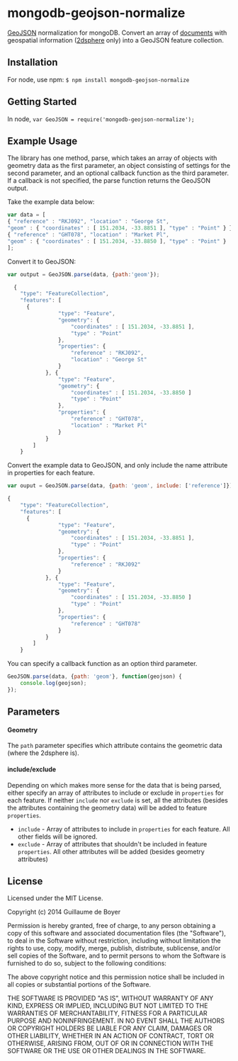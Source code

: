 mongodb-geojson-normalize
=========================

[GeoJSON](http://geojson.org/) normalization for mongoDB. Convert an array of [documents](http://docs.mongodb.org/manual/core/document/) with geospatial information ([2dsphere](http://docs.mongodb.org/manual/applications/geospatial-indexes/)  only) into a GeoJSON feature collection.

## Installation

For node, use npm: `$ npm install mongodb-geojson-normalize`

## Getting Started

In node, `var GeoJSON = require('mongodb-geojson-normalize');`

## Example Usage

The library has one method, parse, which takes an array of objects with geometry data as the first parameter, an object consisting of settings for the second parameter, and an optional callback function as the third parameter. If a callback is not specified, the parse function returns the GeoJSON output.

Take the example data below:

```javascript
var data = [
{ "reference" : "RKJ092", "location" : "George St",
"geom" : { "coordinates" : [ 151.2034, -33.8851 ], "type" : "Point" } }, 
{ "reference" : "GHT078", "location" : "Market Pl",
"geom" : { "coordinates" : [ 151.2034, -33.8850 ], "type" : "Point" }	}
];
```

Convert it to GeoJSON:

```javascript
var output = GeoJSON.parse(data, {path:'geom'});

  { 
    "type": "FeatureCollection",
    "features": [
      { 
				"type": "Feature",
				"geometry": { 
					"coordinates" : [ 151.2034, -33.8851 ], 
					"type" : "Point" 
				},
				"properties": {
					"reference" : "RKJ092", 
					"location" : "George St"
				}
			}, { 
				"type": "Feature",
				"geometry": { 
					"coordinates" : [ 151.2034, -33.8850 ]
					"type" : "Point" 
				},
				"properties": {
					"reference" : "GHT078", 
					"location" : "Market Pl"
				}
			}
		]
	}

```

Convert the example data to GeoJSON, and only include the name attribute in properties for each feature.

```javascript
var ouput = GeoJSON.parse(data, {path: 'geom', include: ['reference']});

{ 
    "type": "FeatureCollection",
    "features": [
      { 
				"type": "Feature",
				"geometry": { 
					"coordinates" : [ 151.2034, -33.8851 ], 
					"type" : "Point" 
				},
				"properties": {
					"reference" : "RKJ092"
				}
			}, { 
				"type": "Feature",
				"geometry": { 
					"coordinates" : [ 151.2034, -33.8850 ]
					"type" : "Point" 
				},
				"properties": {
					"reference" : "GHT078"
				}
			}
		]
	}
```

You can specify a callback function as an option third parameter.

```javascript
GeoJSON.parse(data, {path: 'geom'}, function(geojson) {
	console.log(geojson);
});
```

## Parameters

#### Geometry

The `path` parameter specifies which attribute contains the geometric data (where the 2dsphere is).

#### include/exclude

Depending on which makes more sense for the data that is being parsed, either specify an array of attributes to include or exclude in `properties` for each feature. If neither `include` nor `exclude` is set, all the attributes (besides the attributes containing the geometry data) will be added to feature `properties`.

- `include` - Array of attributes to include in `properties` for each feature. All other fields will be ignored.
- `exclude` - Array of attributes that shouldn't be included in feature `properties`. All other attributes will be added (besides geometry attributes)

## License

Licensed under the MIT License.

Copyright (c) 2014 Guillaume de Boyer

Permission is hereby granted, free of charge, to any person obtaining a copy
of this software and associated documentation files (the "Software"), to deal
in the Software without restriction, including without limitation the rights
to use, copy, modify, merge, publish, distribute, sublicense, and/or sell
copies of the Software, and to permit persons to whom the Software is
furnished to do so, subject to the following conditions:

The above copyright notice and this permission notice shall be included in all
copies or substantial portions of the Software.

THE SOFTWARE IS PROVIDED "AS IS", WITHOUT WARRANTY OF ANY KIND, EXPRESS OR
IMPLIED, INCLUDING BUT NOT LIMITED TO THE WARRANTIES OF MERCHANTABILITY,
FITNESS FOR A PARTICULAR PURPOSE AND NONINFRINGEMENT. IN NO EVENT SHALL THE
AUTHORS OR COPYRIGHT HOLDERS BE LIABLE FOR ANY CLAIM, DAMAGES OR OTHER
LIABILITY, WHETHER IN AN ACTION OF CONTRACT, TORT OR OTHERWISE, ARISING FROM,
OUT OF OR IN CONNECTION WITH THE SOFTWARE OR THE USE OR OTHER DEALINGS IN THE
SOFTWARE.


